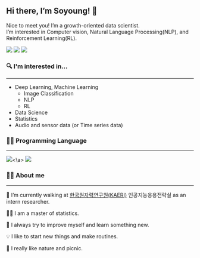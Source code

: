 ## Hi there, I’m Soyoung! 👋

Nice to meet you! I’m a growth-oriented data scientist.  
I’m interested in Computer vision, Natural Language Processing(NLP), and Reinforcement Learning(RL).
<p>
<a href="https://sotudy.tistory.com/"><img src="https://img.shields.io/badge/My blog-A9BCF5?style=flat-square&logo=GitHub Sponsors&logoColor=white&link=https://sotudy.tistory.com/"/></a>  
<a href="https://soyoung24.github.io/"><img src="https://img.shields.io/badge/Homepage-D0A9F5?style=flat-square&logo=Home Assistant&logoColor=white&link=https://soyoung24.github.io/"/></a>  
<a href="isy92123@gmail.com"><img src="https://img.shields.io/badge/Gmail-d14836?style=flat-square&logo=Gmail&logoColor=white&link=mailto:isy92123@gmail.com)"/></a>
</p>

### 🔍 I'm interested in...
___
- Deep Learning, Machine Learning
    - Image Classification
    - NLP
    - RL
- Data Science
- Statistics
- Audio and sensor data (or Time series data)

### 👩‍💻 Programming Language
___
<img src="https://img.shields.io/badge/Python-3776AB?style=flat-square&logo=Python&logoColor=white"/><\a>
<img src="https://img.shields.io/badge/R-276DC3?style=flat-square&logo=R&logoColor=white"/>


### 🙋‍♀️ About me
____
🏢 I’m currently walking at [한국원자력연구원(KAERI)](https://www.kaeri.re.kr/) 인공지능응용전략실 as an intern researcher.

👩‍🎓 I am a master of statistics.

🚀 I always try to improve myself and learn something new.

💡 I like to start new things and make routines.

🌱 I really like nature and picnic.







